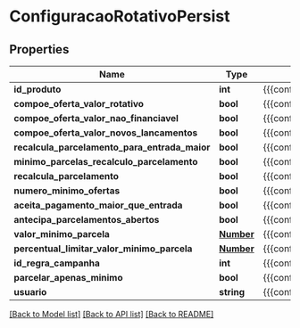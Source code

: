 # ConfiguracaoRotativoPersist

## Properties
Name | Type | Description | Notes
------------ | ------------- | ------------- | -------------
**id_produto** | **int** | {{{configuracao_rotativo_persist_id_produto_value}}} | [optional] 
**compoe_oferta_valor_rotativo** | **bool** | {{{configuracao_rotativo_persist_compoe_oferta_valor_rotativo_value}}} | [optional] 
**compoe_oferta_valor_nao_financiavel** | **bool** | {{{configuracao_rotativo_persist_compoe_oferta_valor_nao_financiavel_value}}} | [optional] 
**compoe_oferta_valor_novos_lancamentos** | **bool** | {{{configuracao_rotativo_persist_compoe_oferta_valor_novos_lancamentos_value}}} | [optional] 
**recalcula_parcelamento_para_entrada_maior** | **bool** | {{{configuracao_rotativo_persist_recalcula_parcelamento_para_entrada_maior_value}}} | [optional] 
**minimo_parcelas_recalculo_parcelamento** | **bool** | {{{configuracao_rotativo_persist_minimo_parcelas_recalculo_parcelamento_value}}} | [optional] 
**recalcula_parcelamento** | **bool** | {{{configuracao_rotativo_persist_recalcula_parcelamento_value}}} | [optional] 
**numero_minimo_ofertas** | **bool** | {{{configuracao_rotativo_persist_numero_minimo_ofertas_value}}} | [optional] 
**aceita_pagamento_maior_que_entrada** | **bool** | {{{configuracao_rotativo_persist_aceita_pagamento_maior_que_entrada_value}}} | [optional] 
**antecipa_parcelamentos_abertos** | **bool** | {{{configuracao_rotativo_persist_antecipa_parcelamentos_abertos_value}}} | [optional] 
**valor_minimo_parcela** | [**Number**](Number.md) | {{{configuracao_rotativo_persist_valor_minimo_parcela_value}}} | [optional] 
**percentual_limitar_valor_minimo_parcela** | [**Number**](Number.md) | {{{configuracao_rotativo_persist_percentual_limitar_valor_minimo_parcela_value}}} | [optional] 
**id_regra_campanha** | **int** | {{{configuracao_rotativo_persist_id_regra_campanha_value}}} | [optional] 
**parcelar_apenas_minimo** | **bool** | {{{configuracao_rotativo_persist_parcelar_apenas_minimo_value}}} | [optional] 
**usuario** | **string** | {{{configuracao_rotativo_persist_usuario_value}}} | [optional] 

[[Back to Model list]](../README.md#documentation-for-models) [[Back to API list]](../README.md#documentation-for-api-endpoints) [[Back to README]](../README.md)


